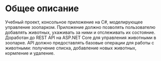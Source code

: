 # Общее описание

Учебный проект, консольное приложение на C#, моделирующее управление зоопарком. 
Приложение должно позволять пользователю добавлять животных, 
ухаживать за ними и отслеживать их состояние. Доработан до REST API на ASP.NET Core для управления животными в зоопарке. API должно предоставлять базовые операции для работы с животными: получение списка, добавление новых животных, кормление и удаление.

